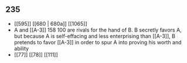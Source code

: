 ## 235
- [[595]] [[680 | 680a]] [[1065]] 
- A and [[A-3]] 158 100 are rivals for the hand of B. B secretly favors A, but because A is self-effacing and less enterprising than [[A-3]], B pretends to favor [[A-3]] in order to spur A into proving his worth and ability
- [[77]] [[78]] [[111]] 

